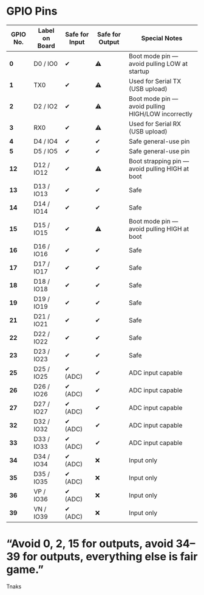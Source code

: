 # GPIO Pins

| GPIO No. | Label on Board | Safe for Input | Safe for Output | Special Notes                                      |
| -------- | -------------- | -------------- | --------------- | -------------------------------------------------- |
| **0**    | D0 / IO0       | ✔              | ⚠               | Boot mode pin — avoid pulling LOW at startup       |
| **1**    | TX0            | ✔              | ⚠               | Used for Serial TX (USB upload)                    |
| **2**    | D2 / IO2       | ✔              | ⚠               | Boot mode pin — avoid pulling HIGH/LOW incorrectly |
| **3**    | RX0            | ✔              | ⚠               | Used for Serial RX (USB upload)                    |
| **4**    | D4 / IO4       | ✔              | ✔               | Safe general-use pin                               |
| **5**    | D5 / IO5       | ✔              | ✔               | Safe general-use pin                               |
| **12**   | D12 / IO12     | ✔              | ⚠               | Boot strapping pin — avoid pulling HIGH at boot    |
| **13**   | D13 / IO13     | ✔              | ✔               | Safe                                               |
| **14**   | D14 / IO14     | ✔              | ✔               | Safe                                               |
| **15**   | D15 / IO15     | ✔              | ⚠               | Boot mode pin — avoid pulling HIGH at boot         |
| **16**   | D16 / IO16     | ✔              | ✔               | Safe                                               |
| **17**   | D17 / IO17     | ✔              | ✔               | Safe                                               |
| **18**   | D18 / IO18     | ✔              | ✔               | Safe                                               |
| **19**   | D19 / IO19     | ✔              | ✔               | Safe                                               |
| **21**   | D21 / IO21     | ✔              | ✔               | Safe                                               |
| **22**   | D22 / IO22     | ✔              | ✔               | Safe                                               |
| **23**   | D23 / IO23     | ✔              | ✔               | Safe                                               |
| **25**   | D25 / IO25     | ✔ (ADC)        | ✔               | ADC input capable                                  |
| **26**   | D26 / IO26     | ✔ (ADC)        | ✔               | ADC input capable                                  |
| **27**   | D27 / IO27     | ✔ (ADC)        | ✔               | ADC input capable                                  |
| **32**   | D32 / IO32     | ✔ (ADC)        | ✔               | ADC input capable                                  |
| **33**   | D33 / IO33     | ✔ (ADC)        | ✔               | ADC input capable                                  |
| **34**   | D34 / IO34     | ✔ (ADC)        | ❌               | Input only                                         |
| **35**   | D35 / IO35     | ✔ (ADC)        | ❌               | Input only                                         |
| **36**   | VP / IO36      | ✔ (ADC)        | ❌               | Input only                                         |
| **39**   | VN / IO39      | ✔ (ADC)        | ❌               | Input only                                         |



# “Avoid 0, 2, 15 for outputs, avoid 34–39 for outputs, everything else is fair game.”

Tnaks
